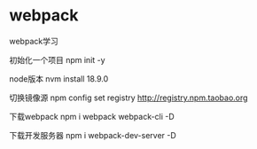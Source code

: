 # webpack
webpack学习

初始化一个项目
npm init -y

node版本
nvm install 18.9.0

切换镜像源
npm config set registry http://registry.npm.taobao.org

下载webpack
npm i webpack webpack-cli -D

下载开发服务器
npm i webpack-dev-server -D